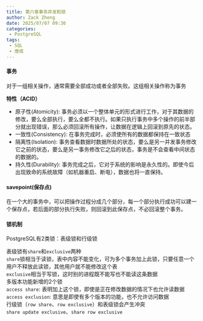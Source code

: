 ```yaml
---
title: 第六章事务并发和锁
author: Zack Zheng
date: 2025/07/07 09:30
categories:
 - PostgreSQL
tags:
 - SQL
 - 唐成 
---
```


#### 事务

对于一组相关操作，通常需要全部成功或者全部失败。这组相关操作称为事务      

<b>特性（ACID）</b>     

+ 原子性(Atomicity): 事务必须以一个整体单元的形式进行工作，对于其数据的修改，要么全部执行，要么全都不执行。如果只执行事务中多个操作的前半部分就出现错误，那么必须回滚所有操作，让数据在逻辑上回滚到原先的状态。    
+ 一致性(Consistency): 在事务完成时，必须使所有的数据都保持在一致状态    
+ 隔离性(Isolation): 事务查看数据时数据所处的状态，要么是另一并发事务修改它之前的状态，要么是另一事务修改它之后的状态，事务是不会查看中间状态的数据的。    
+ 持久性(Durability): 事务完成之后，它对于系统的影响是永久性的。即使今后出现致命的系统故障（如机器重启、断电），数据也将一直保持。    

#### savepoint(保存点)

在一个大的事务中，可以把操作过程分成几个部分，每一个部分执行成功可以建一个保存点，若后面的部分执行失败，则回滚到此保存点，不必回滚整个事务。    

#### 锁机制

PostgreSQL有2类锁：表级锁和行级锁    

表级锁有`share`和`exclusive`两种     
`share`锁相当于读锁，表中内容不能变化，可为多个事务加上此锁，只要任意一个用户不释放此读锁，其他用户就不能修改这个表     
`exclusive`相当于写锁，这时别的进程既不能写也不能读这条数据      
多版本功能新增的2个锁    
`access share`: 表明加上这个锁，即使是正在修改数据的情况下也允许读数据    
`access exclusion`: 意思是即使有多个版本的功能，也不允许访问数据     
行级锁（`row share`、`row exclusive`）和表级锁会产生冲突   
`share update exclusive`、`share row exclusive`






